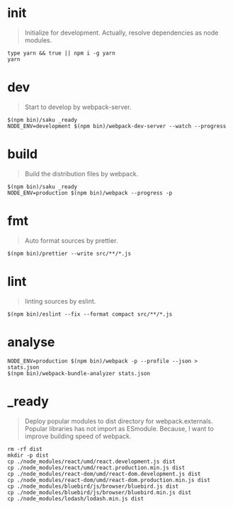 # init
> Initialize for development.
> Actually, resolve dependencies as node modules.

    type yarn && true || npm i -g yarn
    yarn

# dev
> Start to develop by webpack-server.

    $(npm bin)/saku _ready
    NODE_ENV=development $(npm bin)/webpack-dev-server --watch --progress

# build
> Build the distribution files by webpack.

    $(npm bin)/saku _ready
    NODE_ENV=production $(npm bin)/webpack --progress -p

# fmt
> Auto format sources by prettier.

    $(npm bin)/prettier --write src/**/*.js

# lint
> linting sources by eslint.

    $(npm bin)/eslint --fix --format compact src/**/*.js

# analyse

    NODE_ENV=production $(npm bin)/webpack -p --profile --json > stats.json
    $(npm bin)/webpack-bundle-analyzer stats.json

# _ready
> Deploy popular modules to dist directory for webpack.externals.
> Popular libraries has not import as ESmodule.
> Because, I want to improve building speed of webpack.

    rm -rf dist
    mkdir -p dist
    cp ./node_modules/react/umd/react.development.js dist
    cp ./node_modules/react/umd/react.production.min.js dist
    cp ./node_modules/react-dom/umd/react-dom.development.js dist
    cp ./node_modules/react-dom/umd/react-dom.production.min.js dist
    cp ./node_modules/bluebird/js/browser/bluebird.js dist
    cp ./node_modules/bluebird/js/browser/bluebird.min.js dist
    cp ./node_modules/lodash/lodash.min.js dist

